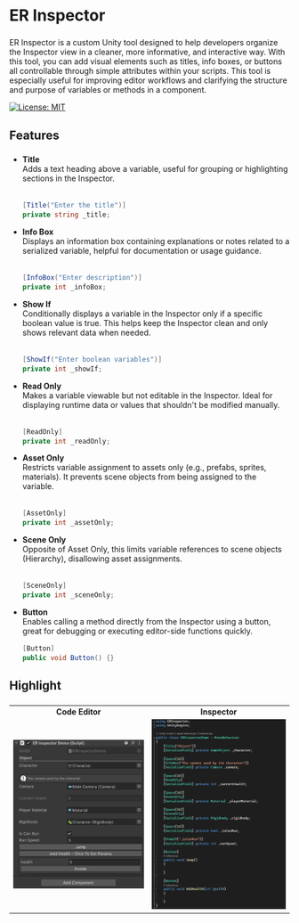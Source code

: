 <h1 align="left">ER Inspector</h1>

###

<p align="left">ER Inspector is a custom Unity tool designed to help developers organize the Inspector view in a cleaner, more informative, and interactive way. With this tool, you can add visual elements such as titles, info boxes, or buttons all controllable through simple attributes within your scripts. This tool is especially useful for improving editor workflows and clarifying the structure and purpose of variables or methods in a component.</p>

[![License: MIT](https://img.shields.io/badge/License-MIT-yellow.svg)](https://opensource.org/licenses/MIT)

###

<h2 align="left">Features</h2>

###

<ul align="left">
  <li><strong>Title</strong><br>Adds a text heading above a variable, useful for grouping or highlighting sections in the Inspector.</li><br>
  
  ```csharp
  [Title("Enter the title")]
  private string _title;
  ```
  <li><strong>Info Box</strong><br>Displays an information box containing explanations or notes related to a serialized variable, helpful for documentation or usage guidance.</li><br>
  
  ```csharp
  [InfoBox("Enter description")]
  private int _infoBox;
  ```
  <li><strong>Show If</strong><br>Conditionally displays a variable in the Inspector only if a specific boolean value is true. This helps keep the Inspector clean and only shows relevant data when needed.</li><br>
  
  ```csharp
  [ShowIf("Enter boolean variables")]
  private int _showIf;
  ```
  <li><strong>Read Only</strong><br>Makes a variable viewable but not editable in the Inspector. Ideal for displaying runtime data or values that shouldn't be modified manually.</li><br>

  ```csharp
  [ReadOnly]
  private int _readOnly;
  ```
  <li><strong>Asset Only</strong><br>Restricts variable assignment to assets only (e.g., prefabs, sprites, materials). It prevents scene objects from being assigned to the variable.</li><br>

  ```csharp
  [AssetOnly]
  private int _assetOnly;
  ```
  <li><strong>Scene Only</strong><br>Opposite of Asset Only, this limits variable references to scene objects (Hierarchy), disallowing asset assignments.</li><br>
  
  ```csharp
  [SceneOnly]
  private int _sceneOnly;
  ```
  <li><strong>Button</strong><br>Enables calling a method directly from the Inspector using a button, great for debugging or executing editor-side functions quickly.</li>

  ```csharp
  [Button]
  public void Button() {}
  ```
</ul>

###

<h2 align="left">Highlight</h2>

###

<p align="center">
  <table>
    <tr>
      <td align="center"><strong>Code Editor</strong></td>
      <td align="center"><strong>Inspector</strong></td>
    </tr>
    <tr>
      <td align="center">
        <img src="Assets/Images/documentation-1.png" alt="Preview 1" width="300"/>
      </td>
      <td align="center">
        <img src="Assets/Images/documentation-2.png" alt="Preview 2" width="300"/>
      </td>
    </tr>
  </table>
</p>

###
